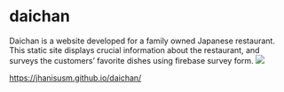 # daichan

Daichan is a website developed for a family owned Japanese restaurant. This static site displays crucial information about the restaurant, and surveys the customers’ favorite dishes using firebase survey form.
 <img src="https://lh4.googleusercontent.com/V65AtPd4s6V-Ejst7rpL0EyLergvHUxx4EBBWc5SCUCdWCWaeVpVXyV9k2PKz2x3099yok0YG5U1bzT2uQCq=w1283-h910" />

https://jhanisusm.github.io/daichan/

